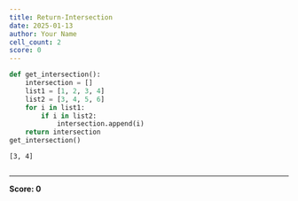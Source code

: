 ```yaml
---
title: Return-Intersection
date: 2025-01-13
author: Your Name
cell_count: 2
score: 0
---
```


```python
def get_intersection():
    intersection = []
    list1 = [1, 2, 3, 4]
    list2 = [3, 4, 5, 6]
    for i in list1:
        if i in list2:
            intersection.append(i)
    return intersection
get_intersection()
```




    [3, 4]




```python

```


---
**Score: 0**
